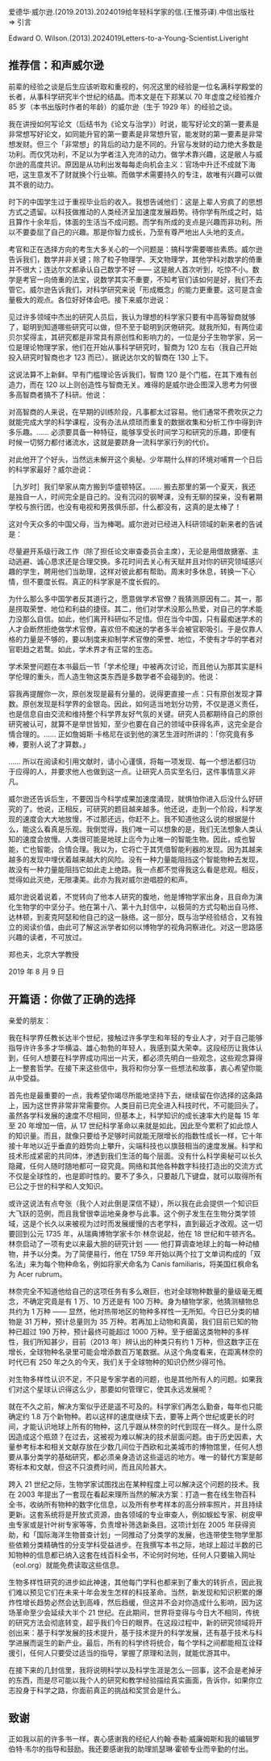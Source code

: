 爱德华·威尔逊.(2019.2013).2024019给年轻科学家的信.(王惟芬译).中信出版社 => 引言

Edward O. Wilson.(2013).2024019Letters-to-a-Young-Scientist.Liveright

## 推荐信：和声威尔逊

前辈的经验之谈是后生应该听取和重视的，何况这里的经验是一位名满科学殿堂的长者，从事科学研究半个世纪的结晶。而本文是在下郑某以 70 年虚度之经验推介 85 岁（本书出版时作者的年龄）的威尔逊（生于 1929 年）的经验之谈。

我在讲授如何写论文（后结书为《论文与治学》）时说，能写好论文的第一要素是非常想写好论文，如同能升官的第一要素是非常想升官，能发财的第一要素是非常想发财。但三个「非常想」的背后的动力是不同的。升官与发财的动力绝大多数是功利。而仅凭功利，不足以为学者注入充沛的动力。做学术靠兴趣，这是敝人与威尔逊的高度共识。原因是从功利出发每每走向机会主义：官场中升迁不成就下海吧，这生意发不了财就换个行业嘛。而做学术需要持久的专注，故唯有兴趣可以做其不衰的动力。

时下的中国学生过于重视毕业后的收入。我想告诫他们：这是上辈人穷疯了的思想方式之遗留。以科技做推动的人类经济呈加速度发展趋势。待你学有所成之时，姑且算作十余年后，体面的生活当不成问题。而学有所成的支点是兴趣而非功利。所以不要委屈了自己的兴趣。那是你智力成长，乃至有尊严地出人头地的支点。

考官和正在选择方向的考生大多关心的一个问题是：搞科学需要哪些素质。威尔逊告诉我们，数学并非关键；除了粒子物理学、天文物理学，其他学科对数学的倚重并不很大；连达尔文都承认自己数学不好 —— 这是敝人首次听到，吃惊不小。数学是考官一向倚重的法宝，说数学其实不重要，不知考官们该如何是好，我们不去管它。威尔逊告诉我们，对科学研究来说「形成概念」的能力更重要。这可是含金量极大的观点。各位好好体会吧。接下来威尔逊说：

见过许多领域中杰出的研究人员后，我认为理想的科学家只要有中高等智商就够了，聪明到知道哪些研究可以做，但不至于聪明到厌倦研究。就我所知，有两位诺贝尔奖得主，其研究都是非常具有原创性和影响力的，一位是分子生物学家，另一位是理论物理学家，他们在开始从事科学研究时，智商为 120 左右（我自己开始投入研究时智商也才 123 而已）。据说达尔文的智商在 130 上下。

这说法算不上新鲜。早有门槛理论告诉我们，智商 120 是个门槛，在其下难有创造力，而在 120 以上则创造性与智商无关。难得的是威尔逊企图深入思考为何很多高智商者搞不了科研。他说：

对高智商的人来说，在早期的训练阶段，凡事都太过容易。他们通常不费吹灰之力就能完成大学的科学课程，没有办法从烦琐而重复的数据收集和分析工作中得到许多乐趣。…… 必须要具备一种特征，能够享受长时间学习和研究的乐趣，即便有时候一切努力都付诸流水，这就是要跻身一流科学家行列的代价。

对此他开了个好头，当然远未解开这个奥秘。少年期什么样的环境对哺育一个日后的科学家最好？威尔逊说：

［九岁时］我们举家从南方搬到华盛顿特区。…… 搬去那里的第一个夏天，我还是独自一人，时间完全是自己的。没有沉闷的钢琴课，没有无聊的探亲，没有暑期学校与旅行团，也没有电视和男孩俱乐部，什么都没有，这真的是太棒了！

这对今天众多的中国父母，当为棒喝。威尔逊对已经进入科研领域的新来者的告诫是：

尽量避开系级行政工作（除了担任论文审查委员会主席），无论是用借故搪塞、主动逃避、诚心恳求还是合理交换。多花时间去关心有天赋并且对你的研究领域感兴趣的学生，聘用他们当助理，这样对彼此都有帮助。周末时多休息，转换一下心情，但不要度长假。真正的科学家是不度长假的。

为什么那么多中国学者反其道行之，愿意做学术官僚？我猜测原因有二。其一，那是捞取荣誉、地位和利益的捷径。其二，他们对学术没那么热爱，对自己的学术能力没那么自信。如此，他们离开科研似不足惜。但在当今中国，只有最痴迷学术的人才会断然拒绝做学术官僚，喜欢但不痴迷的学者多半会被官职吸引。于是仅靠人格的力量是不够的，要以制度来抑制学术官僚的荣誉、地位，不使有才华的学者对官职趋之若鹜。如此，学术界才有正常的生态。

学术荣誉问题在本书最后一节「学术伦理」中被再次讨论，而且他认为那其实是科学伦理的重头，而人造生物这类东西是多数学者不会碰到的。他说：

容我再提醒你一次，原创发现是最有分量的。说得更直接一点：只有原创发现才算数。原创发现是科学界的金银岛。因此，如何适当地划分功劳，不仅是道义责任，也是信息自由交流和维持整个科学界友好气氛的关键。研究人员都期待自己的原创研究被认可，就算不是举世皆知，至少也要在自己的领域中获得名声，这完全是合情合理的。…… 正如詹姆斯·卡格尼在谈到他的演艺生涯时所讲的：「你究竟有多棒，要别人说了才算数。」

…… 所以在阅读和引用文献时，请小心谨慎，将每一项发现、每一个想法都归功于应得的人，并要求他人也做到这一点。让研究人员实至名归，这件事情意义非凡。

威尔逊还告诉后生，不要因当今科学成果加速度涌现，就惧怕你进入后没什么好研究的了。他说，正相反，可研究的题目越来越多。他还说，走到一个阶段，科学发现的速度会大大地放慢，不过那还远，你赶不上。我不知道他这么说的根据是什么，能这么看真是乐观。我倒觉得，我们唯一可以想象的是，我们无法想象人类认知的速度会放慢。人类很可能是地球上迄今为止唯一的智能生物。因此，成也智能，亡也智能，合情合理。我以为，它将亡于其凭借智能利器的发现。因为其越来越多的发现中埋伏着越来越大的风险。没有一种力量能阻挡这个智能物种去发现，故没有一种力量能阻挡它如此走上绝路。我一点都不觉得我这么看是悲观。相反，觉得如此灭绝，无限凄美。此亦为我对威尔逊唱腔的和声。

威尔逊说着说着，不觉转向了他本人研究的腹地，他是博物学家出身，且自命为演化生物学的中坚分子。他在第十八、第十九封信中，以极简的方式勾勒出自马修、达林顿，到麦克阿瑟和他自己的这一脉络。这一部分，既与治学经验结合，又有独立的阅读价值，由此可了解这派学者如何以博物学的视角洞察进化。对这一思路感兴趣的读者，不可放过。

郑也夫，北京大学教授

2019 年 8 月 9 日

## 开篇语：你做了正确的选择

亲爱的朋友：

我在科学界任教长达半个世纪，接触过许多学生和年轻的专业人才，对于自己能够指导许许多多才华横溢、雄心勃勃的年轻人，我感到莫大荣幸。这段经历让我体认到，任何人想要在科学界成功闯出一片天，都必须先明白一些观念，这些观念算得上一整套哲学。在接下来这些信中，我将和你分享一些想法和故事，衷心希望你能从中受益。

首先也是最重要的一点，我希望你竭尽所能地坚持下去，继续留在你选择的这条路上，因为这世界非常非常需要你。人类目前已完全进入科技时代，不可能回头了。虽然各学科发展的速度不尽相同，但基本上，科学知识的成长速率大约是每 15 年至 20 年增加一倍，从 17 世纪科学革命以来就是如此，因此至今累积了如此惊人的知识量。而且，就像只要给予足够时间就能无限增长的指数性成长一样，它十年接十年地以近乎垂直的趋势向上攀升，尖端科技也以旗鼓相当的速度发展。科学和技术形成紧密的共同体，渗透到我们生活的每个层面。没有什么科学奥秘可以长久隐藏，任何人随时随地都可一窥究竟。网络和其他各种数字科技打造出的交流方式不仅是全球性的，也是即时性的。要不了多久，只要敲几下键盘，就可以取得所有已公之于世的科学和人文知识。

或许这说法有点夸张（我个人对此倒是深信不疑），所以我在此会提供一个知识巨大飞跃的范例，而且我曾很幸运地亲身参与此事。这个例子发生在生物分类学领域，这是个长久以来被视为过时而发展缓慢的古老学科，直到最近才改观。这一切要回到公元 1735 年，从瑞典博物学家卡尔·林奈说起，他在 18 世纪和牛顿齐名。林奈启动了一项有史以来最大胆的研究计划 —— 他打算调查地球上的每一种动植物，并予以分类。为了简便易行，他在 1759 年开始以两个拉丁文单词构成的「双名法」来为每个物种命名，例如将家犬命名为 Canis familiaris，将美国红枫命名为 Acer rubrum。

林奈完全不知道他给自己的这项任务有多么艰巨，也对全球物种数量的量级毫无概念，不确定究竟是有 1 万、10 万还是有 100 万种。身为植物学家，他猜测植物总共约为 1 万种 —— 显然，他对热带地区的物种多样性一无所知。今日已分类的植物是 31 万种，预计总量则为 35 万种。若再加上动物和真菌，我们目前已知的物种已超过 190 万种，预计最终可能超过 1000 万种。至于细菌这类物种的多样性，我们所知甚少，目前（2013 年）辨认出的种类只有约 1 万种，但这数字正在增长，全球物种名录里可能会增添数百万笔数据。从这个角度看来，在距离林奈的时代已有 250 年之久的今天，我们关于全球物种的知识仍然少得可怜。

对生物多样性认识不足，不只是专家学者的问题，也是其他所有人的问题。如果我们对这个星球认识得这么少，那要如何管理它，使其永远发展呢？

就在不久之前，解决方案似乎还是遥不可及的。科学家们再怎么勤奋，每年也只能确定约 1.8 万个新物种。若以这样的速度继续下去，要等上两个世纪或更长的时间，才能认识地球上所有的物种，这几乎跟从林奈的时代到现在一样久。是什么原因造成这个瓶颈？在过去，这被视为难以解决的技术层面问题。由于历史因素，大量参考标本和相关文献存放在少数几间位于西欧和北美城市的博物馆里，任何人想要从事分类学的基础研究，都必须亲身造访这些遥远的地方。唯一的替代方案是邮寄标本和文献，但这不只浪费时间，而且风险甚大。

跨入 21 世纪之际，生物学家试图找出在某种程度上可以解决这个问题的技术。我在 2003 年提出了一套现在看起来理所当然的解决方案：打造一套在线生物百科全书，收纳所有物种的数字化信息，以及所有参考样本的高分辨率照片，并且持续更新。这套系统将是开放式资源，由各领域的专业审查人，例如蜈蚣专家、树皮甲虫专家或是针叶树专家等等，负责增补筛选新条目。这项计划在 2005 年获得资助，和「国际海洋生物普查计划」一同推动了分类学的发展，也连带使生物学里那些依赖分类精确性的分支学科受益进步。在我撰写本书之际，地球上超过半数的已知物种的信息都已纳入这套在线百科全书，不论何时何地，任何人只要输入网址（eol.org）就能免费读取这些信息。

生物多样性研究的进步如此神速，其他每门学科也都来到了重大的转折点，因此我们难以预见它们在未来十年会发生怎样的科技革命。当然，新发现和知识积累的爆炸性增长趋势必然会达到高峰，然后趋缓，但这并不会对你造成什么影响，因为这场革命至少会延续大半个 21 世纪。在此期间，世界将变得与今日大不相同，传统的研究方法会彻底转变，超乎我们今日的眼界。在这段过程中，新的研究领域将开创出来：基于科学发展的技术提升，基于技术提升的科学发展，还有基于技术与科学进展而诞生的新产业。最后，所有的科学终将统合，每个学科之间都能相互诠释援引，任何人只要受过适当的指导，掌握了原理和法则，就能优游其中。

在接下来的几封信里，我将说明科学以及科学生涯是怎么一回事，这不会是老掉牙的东西，而是尽可能以我个人的研究和教学经验描绘真实画面，告诉你，如果你立志投身于科学之路，你面前真正的挑战和奖赏会是什么。

## 致谢

正如我以前的许多书一样，衷心感谢我的经纪人约翰·泰勒·威廉姆斯和我的编辑罗伯特·韦尔的指导和鼓励。我还要感谢我的助理凯瑟琳·霍顿专业而辛勤的付出。